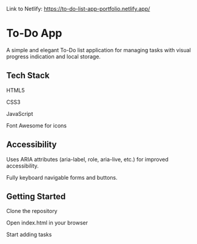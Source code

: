 Link to Netlify: https://to-do-list-app-portfolio.netlify.app/

# To-Do App

A simple and elegant To-Do list application for managing tasks with visual progress indication and local storage.

## Tech Stack

HTML5

CSS3

JavaScript

Font Awesome for icons

## Accessibility

Uses ARIA attributes (aria-label, role, aria-live, etc.) for improved accessibility.

Fully keyboard navigable forms and buttons.

## Getting Started

Clone the repository

Open index.html in your browser

Start adding tasks